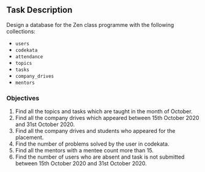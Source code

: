 ## Task Description
Design a database for the Zen class programme with the following collections:
- `users`
- `codekata`
- `attendance`
- `topics`
- `tasks`
- `company_drives`
- `mentors`

### Objectives
1. Find all the topics and tasks which are taught in the month of October.
2. Find all the company drives which appeared between 15th October 2020 and 31st October 2020.
3. Find all the company drives and students who appeared for the placement.
4. Find the number of problems solved by the user in codekata.
5. Find all the mentors with a mentee count more than 15.
6. Find the number of users who are absent and task is not submitted between 15th October 2020 and 31st October 2020.
